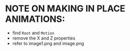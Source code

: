# NOTE ON MAKING IN PLACE ANIMATIONS:
- find `Root` and `Motion`
- remove the X and Z properties
- refer to image1.png and image.png